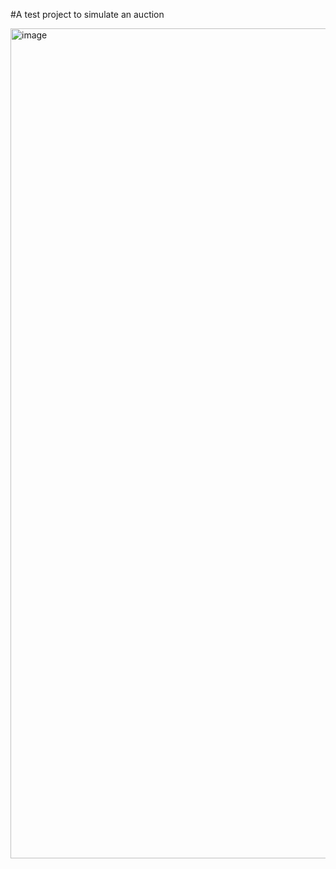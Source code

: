 #A test project to simulate an auction

<img width="2674" height="1328" alt="image" src="https://github.com/user-attachments/assets/003d13f6-bf88-4d2c-a663-364ad24e0bd4" />

